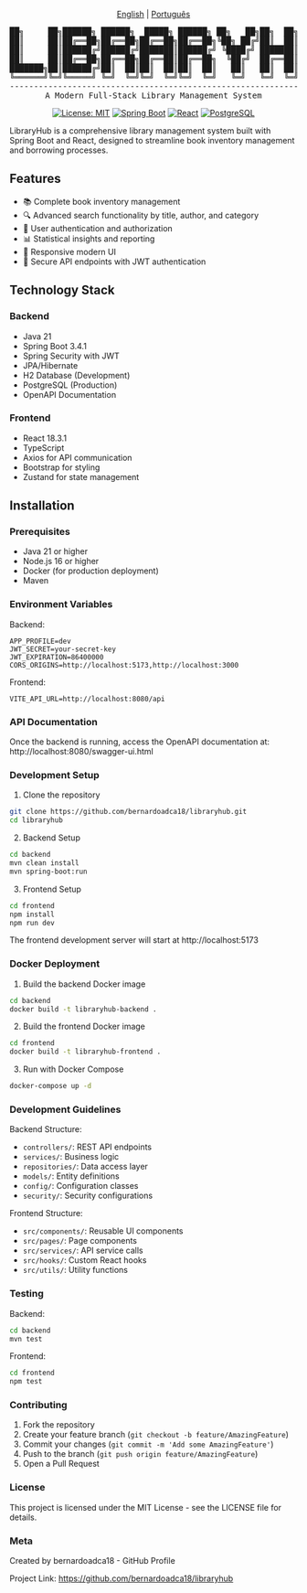 <div align="center">
  
[English](README.md) | [Português](README.pt-br.md)
  
<pre>
██╗     ██╗██████╗ ██████╗  █████╗ ██████╗ ██╗   ██╗██╗  ██╗██╗   ██╗██████╗ 
██║     ██║██╔══██╗██╔══██╗██╔══██╗██╔══██╗╚██╗ ██╔╝██║  ██║██║   ██║██╔══██╗
██║     ██║██████╔╝██████╔╝███████║██████╔╝ ╚████╔╝ ███████║██║   ██║██████╔╝
██║     ██║██╔══██╗██╔══██╗██╔══██║██╔══██╗  ╚██╔╝  ██╔══██║██║   ██║██╔══██╗
███████╗██║██████╔╝██║  ██║██║  ██║██║  ██║   ██║   ██║  ██║╚██████╔╝██████╔╝
╚══════╝╚═╝╚═════╝ ╚═╝  ╚═╝╚═╝  ╚═╝╚═╝  ╚═╝   ╚═╝   ╚═╝  ╚═╝ ╚═════╝ ╚═════╝ 
---------------------------------------------------------------------------
A Modern Full-Stack Library Management System
</pre>

[![License: MIT](https://img.shields.io/badge/License-MIT-yellow.svg)](https://opensource.org/licenses/MIT)
[![Spring Boot](https://img.shields.io/badge/Spring%20Boot-3.4.1-brightgreen.svg)](https://spring.io/projects/spring-boot)
[![React](https://img.shields.io/badge/React-18.3.1-blue.svg)](https://reactjs.org/)
[![PostgreSQL](https://img.shields.io/badge/PostgreSQL-Latest-blue.svg)](https://www.postgresql.org/)

</div>

LibraryHub is a comprehensive library management system built with Spring Boot and React, designed to streamline book inventory management and borrowing processes.

## Features

- 📚 Complete book inventory management
- 🔍 Advanced search functionality by title, author, and category
- 👥 User authentication and authorization
- 📊 Statistical insights and reporting
- 📱 Responsive modern UI
- 🔐 Secure API endpoints with JWT authentication

## Technology Stack

### Backend
- Java 21
- Spring Boot 3.4.1
- Spring Security with JWT
- JPA/Hibernate
- H2 Database (Development)
- PostgreSQL (Production)
- OpenAPI Documentation

### Frontend
- React 18.3.1
- TypeScript
- Axios for API communication
- Bootstrap for styling
- Zustand for state management

## Installation

### Prerequisites
- Java 21 or higher
- Node.js 16 or higher
- Docker (for production deployment)
- Maven

### Environment Variables

Backend:
```properties
APP_PROFILE=dev
JWT_SECRET=your-secret-key
JWT_EXPIRATION=86400000
CORS_ORIGINS=http://localhost:5173,http://localhost:3000
```

Frontend:
```properties
VITE_API_URL=http://localhost:8080/api
```

### API Documentation
Once the backend is running, access the OpenAPI documentation at:
http://localhost:8080/swagger-ui.html

### Development Setup

1. Clone the repository
```bash
git clone https://github.com/bernardoadca18/libraryhub.git
cd libraryhub
```
2. Backend Setup
```bash
cd backend
mvn clean install
mvn spring-boot:run
```

3. Frontend Setup
```bash
cd frontend
npm install
npm run dev
```
The frontend development server will start at http://localhost:5173

### Docker Deployment

1. Build the backend Docker image
```bash
cd backend
docker build -t libraryhub-backend .
```

2. Build the frontend Docker image
```bash
cd frontend
docker build -t libraryhub-frontend .
```

3. Run with Docker Compose
```bash
docker-compose up -d
```

### Development Guidelines

Backend Structure:
- `controllers/`: REST API endpoints
- `services/`: Business logic
- `repositories/`: Data access layer
- `models/`: Entity definitions
- `config/`: Configuration classes
- `security/`: Security configurations

Frontend Structure:
- `src/components/`: Reusable UI components
- `src/pages/`: Page components
- `src/services/`: API service calls
- `src/hooks/`: Custom React hooks
- `src/utils/`: Utility functions

### Testing

Backend:
```bash
cd backend
mvn test
```

Frontend:
```bash
cd frontend
npm test
```

### Contributing

1. Fork the repository
2. Create your feature branch (`git checkout -b feature/AmazingFeature`)
3. Commit your changes (`git commit -m 'Add some AmazingFeature'`)
4. Push to the branch (`git push origin feature/AmazingFeature`)
5. Open a Pull Request

### License
This project is licensed under the MIT License - see the LICENSE file for details.

### Meta
Created by bernardoadca18 - GitHub Profile

Project Link: https://github.com/bernardoadca18/libraryhub

